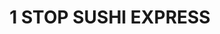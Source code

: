 ---
layout: place
title: "1 STOP SUSHI EXPRESS"
permalink: /missouri/st-louis/1-stop-sushi-express.html
stateAbbr: MO
stateName: Missouri
cityName: St. Louis
seo:
  name: "1 STOP SUSHI EXPRESS"
  type: Restaurant
  links: https://1stopsushi.com/
description: "Looking for sushi in St. Louis, Missouri? Check out 1 STOP SUSHI EXPRESS for a delightful Japanese dining experience. Enjoy a variety of sushi and other dish..."
place_id: ChIJxcRx5aS12IcRU44A6O-cQIg
photos:
  - name: >-
      places/ChIJxcRx5aS12IcRU44A6O-cQIg/photos/AeeoHcLVBwAKZMp-WOvyHSACTf0SLrLRoVPLCjowN9NG9Gc9WiW1HjjlMDQOJ1qUFrRuBORVy6ml_HfOU-SS7jpb6tqePR-P7hX2fY0r6f2WYk4lRmnrhBzAWIPG8G2wAZ30KG8xoejs2cheVpVgegPganO_uw3RETLRnvknmUsifH9A6XwFSKxpVJ1Y3Aj2lnhaDdDQtj0bcx7XWMLfTPrdWSmAG4ues0IDnAEv1FCPkWGbjS83R1Vl0pTJfj6yue-G4zT1iMh_nSDCgvUhT8kdVZlW0PadYpMg7tk5sWvPWJmXh5vbpP4Xe7KDI-_hYwuf_vNHjU9zyHWKylR_pMawlhqnqlTdg3Bys8gR6h5K1UoE3uSLdShfHiIfuOVEI_GmvQ36tWRuxC_uzapeUWF_52WN19W-Yz7AhFsqNz5t4150IBvz
    widthPx: 2992
    heightPx: 2992
    authorAttributions:
      - displayName: Adrienne McCarthy
        uri: https://maps.google.com/maps/contrib/113921627108038515838
        photoUri: >-
          https://lh3.googleusercontent.com/a-/ALV-UjVTtH8E2yQtiNUgd6M0G_bRfFTtCaAiqov1IkXGhFu5pvBzdd4=s100-p-k-no-mo
    flagContentUri: >-
      https://www.google.com/local/imagery/report/?cb_client=maps_api_places.places_api&image_key=!1e10!2sCIHM0ogKEICAgIDB1qnZyQE&hl=en-US
    googleMapsUri: >-
      https://www.google.com/maps/place//data=!3m4!1e2!3m2!1sCIHM0ogKEICAgIDB1qnZyQE!2e10!4m2!3m1!1s0x87d8b5a4e571c4c5:0x88409cefe8008e53
  - name: >-
      places/ChIJxcRx5aS12IcRU44A6O-cQIg/photos/AeeoHcJ9nqOyfhDY8OMddoCaqK0Mzy6uSMGqyGtu8EXHagCdxU4ya5p-AG2gkgUuiBtrdXqM45MozX5k9-PY_8eQyDJgr9gDwoUZwTfBVSO-pLzm5sY0QtZANwiqYTOZDgXywpMxS1nTrOz5hMbuHlFO9IZAML6DsqUKaysD2KgyBuZ7s7JTbkMbG1qKFxP9ebq0NwAJ-tLZrywBdc8RZZ1mNGNL0z9hqNRgW8Qqh8JH8jBwHrh41xYG69THuKO474iz5UVcXPJlowLvM-aH13fPYc_Ok6UtK4SMNAKmuO642nZsgA
    widthPx: 2400
    heightPx: 1601
    authorAttributions:
      - displayName: 1 STOP SUSHI EXPRESS
        uri: https://maps.google.com/maps/contrib/107285208255149028043
        photoUri: >-
          https://lh3.googleusercontent.com/a-/ALV-UjXO_jPh-BbFy4RK30b_NPEze6bC2cQM3ZgLGqobWBYOAwAfCmgT=s100-p-k-no-mo
    flagContentUri: >-
      https://www.google.com/local/imagery/report/?cb_client=maps_api_places.places_api&image_key=!1e10!2sAF1QipM73lH8g8Yy9OvHwth2rNO20N_cEAOrUzoCxSQu&hl=en-US
    googleMapsUri: >-
      https://www.google.com/maps/place//data=!3m4!1e2!3m2!1sAF1QipM73lH8g8Yy9OvHwth2rNO20N_cEAOrUzoCxSQu!2e10!4m2!3m1!1s0x87d8b5a4e571c4c5:0x88409cefe8008e53
  - name: >-
      places/ChIJxcRx5aS12IcRU44A6O-cQIg/photos/AeeoHcIg2QAznz7AdHW0N4RkK-eS8snUAI4FWIPy5uNmrnc2gcTkNzZEpCTBG8x5OX3urmUSOpnSpDAVqLrdlP32wEwm2RoE77IslhkUkTMaTr-myTPkZQqzv3DJP3yJWLlMggbJEAqeBJu1DHvHbdFSydGyhRmrQvRrUV3nDy6Kpxj5nOYuivoRAiRPhOLVqfnKaILkvQScB4HKVlhQ3qvY-AMhaOlSdWar6UhbNLuIkA302J_i1NbFM7HSKTt_RWx-MDAJszEVXFUBxvdnx9Xd0knGVG8ZeAQZAQm2LIqZ2SkFrw
    widthPx: 595
    heightPx: 272
    authorAttributions:
      - displayName: 1 STOP SUSHI EXPRESS
        uri: https://maps.google.com/maps/contrib/107285208255149028043
        photoUri: >-
          https://lh3.googleusercontent.com/a-/ALV-UjXO_jPh-BbFy4RK30b_NPEze6bC2cQM3ZgLGqobWBYOAwAfCmgT=s100-p-k-no-mo
    flagContentUri: >-
      https://www.google.com/local/imagery/report/?cb_client=maps_api_places.places_api&image_key=!1e10!2sAF1QipNN2dpqq-Zga6u8Uf1EGCVDR0Ra_wv2KHZKh-1M&hl=en-US
    googleMapsUri: >-
      https://www.google.com/maps/place//data=!3m4!1e2!3m2!1sAF1QipNN2dpqq-Zga6u8Uf1EGCVDR0Ra_wv2KHZKh-1M!2e10!4m2!3m1!1s0x87d8b5a4e571c4c5:0x88409cefe8008e53
  - name: >-
      places/ChIJxcRx5aS12IcRU44A6O-cQIg/photos/AeeoHcJOKfgu22rJ0xS04Qh2lsuDJOc8UqwZv91389e94OHVwwz_FKFg1aOJDZ_eXEq4bOOc8xZX_i1sw61cqskBwFt71R6Bf9pDT6jzBVLZzHcdI0oqat1zwLSmjDd_YhBjfXYO0cgPgIr9Lv6sSGZBofLLL0vrwjX2ufk4EgThWm5bOJoGJfOp17nR_Brdpl8pu47jyxpWDI9ogkyS9DlkfNAfqrRqI9_gDVJaFhW4M061_2a2RPLnrHZmdc8e8DuvaV6Rc7kY9Lmm87buqoH6o2UPPW9rEMljzRPz52Bw9B-4BrFurmSiecAj2WVFIGgZPfPG8JgODs_I3qn5TdabUdzxUL3sAfd1ncuqYzemNMQUfyYQrqrjI2Vw06-XF5_j3R7NKJwv3eACiWeGdnIekckrTZIcUivQlTQU8SNdk3ZpOOYW
    widthPx: 4032
    heightPx: 3024
    authorAttributions:
      - displayName: Rocheni Circe
        uri: https://maps.google.com/maps/contrib/107596831439310843465
        photoUri: >-
          https://lh3.googleusercontent.com/a-/ALV-UjVX0Hm2x91tsRLaNFPBb_aqAWvqRui7Sm6TKM0oTs8jYycjz2Pu=s100-p-k-no-mo
    flagContentUri: >-
      https://www.google.com/local/imagery/report/?cb_client=maps_api_places.places_api&image_key=!1e10!2sCIHM0ogKEICAgIDh-dT0ygE&hl=en-US
    googleMapsUri: >-
      https://www.google.com/maps/place//data=!3m4!1e2!3m2!1sCIHM0ogKEICAgIDh-dT0ygE!2e10!4m2!3m1!1s0x87d8b5a4e571c4c5:0x88409cefe8008e53
  - name: >-
      places/ChIJxcRx5aS12IcRU44A6O-cQIg/photos/AeeoHcLZL-5nDx3gVnVC2mfF3sG7dOYNS_E_m8Is6RDqOd3FMBDvKtwu5vRHaw3f2qh7HC3A0Bf4txZndityuvJQVyz50EZDQDNVzM-1l2TgkjKCwJ5jvlKhBMSQSFldqGwcyLwbD1bBGYbxelpvkuffGe41QyfgI4SbAiT8_7_FYPAUQUmWnABkHOUoR-7YmxF-Hqnh8dU8nvMUYInHdDaPSTNeN9kXiEYgHCLB1uGmsi63LhEhKkt6SXXd3UMJ659m5fZT5WAKGkeetO11m-xX9pYQz9Chn877mPvb3hqFutRPxAcRuRRMqYSan6AS9amAetQCwN5qANCVtUqxvjw21KzBgdd09qGUeeLTIcVQBBl2yKKm5ps5SH7B5Q85d5WJJheiP9MhB9O8km9wFKhMQq147EQQHLLxisrD53wtUypQatC3
    widthPx: 2992
    heightPx: 2992
    authorAttributions:
      - displayName: Adrienne McCarthy
        uri: https://maps.google.com/maps/contrib/113921627108038515838
        photoUri: >-
          https://lh3.googleusercontent.com/a-/ALV-UjVTtH8E2yQtiNUgd6M0G_bRfFTtCaAiqov1IkXGhFu5pvBzdd4=s100-p-k-no-mo
    flagContentUri: >-
      https://www.google.com/local/imagery/report/?cb_client=maps_api_places.places_api&image_key=!1e10!2sCIHM0ogKEICAgIDB1qnZiQE&hl=en-US
    googleMapsUri: >-
      https://www.google.com/maps/place//data=!3m4!1e2!3m2!1sCIHM0ogKEICAgIDB1qnZiQE!2e10!4m2!3m1!1s0x87d8b5a4e571c4c5:0x88409cefe8008e53
  - name: >-
      places/ChIJxcRx5aS12IcRU44A6O-cQIg/photos/AeeoHcIDV62cFVWEqOQaD9P3n5sHFjxc8Dfsj98WjphCYXO6SRi2yVP5E9aReLrlN3W3GSuHOXE_47uV1FCvaXaWTpUjB0c-lFJPVlWEGHqVki38WeFqzWjM3X2-P0C70hEiit2MYdNJi1huroOwsg2q8cgaNnYQqjQTp813hDzAfhVPyO_SQwnTcmYkDKMXwtLd4IVXt9tB9k8fkyfm0cvEFL4ZkXca3cf2dMelbz93R6_-cxElUg98ytPHBJazc9cHbbnccx_s-eiWbQbPTlxhApLkezb5YQVEpA0CAcl8Eh8xpqv2DhFkMDugt45OG9Z4NiEIXoJHQ7ttvilA1BmK48p3TimVAUqdiniFccvfe_PjWhVXlomVkpqpgPqVgBhHwvsCiX_E6jUbkuKzA0vAJgOlDBluWuS_mE3gA6dobDo
    widthPx: 4032
    heightPx: 3024
    authorAttributions:
      - displayName: Rocheni Circe
        uri: https://maps.google.com/maps/contrib/107596831439310843465
        photoUri: >-
          https://lh3.googleusercontent.com/a-/ALV-UjVX0Hm2x91tsRLaNFPBb_aqAWvqRui7Sm6TKM0oTs8jYycjz2Pu=s100-p-k-no-mo
    flagContentUri: >-
      https://www.google.com/local/imagery/report/?cb_client=maps_api_places.places_api&image_key=!1e10!2sCIHM0ogKEICAgIDh-dT0Kg&hl=en-US
    googleMapsUri: >-
      https://www.google.com/maps/place//data=!3m4!1e2!3m2!1sCIHM0ogKEICAgIDh-dT0Kg!2e10!4m2!3m1!1s0x87d8b5a4e571c4c5:0x88409cefe8008e53
  - name: >-
      places/ChIJxcRx5aS12IcRU44A6O-cQIg/photos/AeeoHcK8YQ0C5x1q9WTEhwLZj7KRyW30t7DTd7m2_F6pqeyJrpQLXI-iqMjD2qSsRKswykUfZBI5OiEV5vK0cCtO2-5M9dlbA8m-yssTr_-20L4M82t7Vdb4Wgt_N2wpodizjcwXq_uiYbTMQh8bQugnxwS0-sL5NfB0QDrWk8xr30XSeE0CPCehGMDRYd10PC6TTk5xR_RjhgCAhbTiA-9Y9EYH1OnEq6xwoJTnmMESaLKXJ2byEJK--eotCRm_MZEDNHQJYXcNs1BCuj_XTmE8C6_BtrSjOGnwRMDKstvix23OvQ
    widthPx: 3024
    heightPx: 4032
    authorAttributions:
      - displayName: 1 STOP SUSHI EXPRESS
        uri: https://maps.google.com/maps/contrib/107285208255149028043
        photoUri: >-
          https://lh3.googleusercontent.com/a-/ALV-UjXO_jPh-BbFy4RK30b_NPEze6bC2cQM3ZgLGqobWBYOAwAfCmgT=s100-p-k-no-mo
    flagContentUri: >-
      https://www.google.com/local/imagery/report/?cb_client=maps_api_places.places_api&image_key=!1e10!2sAF1QipPOTvYQ4XhX5lkf3C3dN_VmK_NvFiNt99IiVMZX&hl=en-US
    googleMapsUri: >-
      https://www.google.com/maps/place//data=!3m4!1e2!3m2!1sAF1QipPOTvYQ4XhX5lkf3C3dN_VmK_NvFiNt99IiVMZX!2e10!4m2!3m1!1s0x87d8b5a4e571c4c5:0x88409cefe8008e53
  - name: >-
      places/ChIJxcRx5aS12IcRU44A6O-cQIg/photos/AeeoHcKLCHsSAHfwLnugOiqTbwOvUkB_ps3x52Npvz_gWlApm1njzwzQHuOzloornQAs1GyjGrAap7ftNVWrsnUAxSUGz4994Fai0lPbZ7fk8xVh4qKk2RYDoflQ1WNGJx9LYU3ErVnYIx-uYpdQd1it_v5c1f4tuXJ-UpwTLgFKbW1TLVjbiQ89qSjcbp1FDGvzZjvFNLGGMTpGr6_3DMICXmR1oDmRTxNx7QO-orkTdxlJIzk8pGmneCGfjbXsz0a4Huuam69benOlkEsqqGAYwO29JX04MLFGvfl-V516Fz0fdg
    widthPx: 1260
    heightPx: 900
    authorAttributions:
      - displayName: 1 STOP SUSHI EXPRESS
        uri: https://maps.google.com/maps/contrib/107285208255149028043
        photoUri: >-
          https://lh3.googleusercontent.com/a-/ALV-UjXO_jPh-BbFy4RK30b_NPEze6bC2cQM3ZgLGqobWBYOAwAfCmgT=s100-p-k-no-mo
    flagContentUri: >-
      https://www.google.com/local/imagery/report/?cb_client=maps_api_places.places_api&image_key=!1e10!2sAF1QipM7zHyiEs8_-_k7_ccBa0kcOZZD53JxjHPVT2rQ&hl=en-US
    googleMapsUri: >-
      https://www.google.com/maps/place//data=!3m4!1e2!3m2!1sAF1QipM7zHyiEs8_-_k7_ccBa0kcOZZD53JxjHPVT2rQ!2e10!4m2!3m1!1s0x87d8b5a4e571c4c5:0x88409cefe8008e53
  - name: >-
      places/ChIJxcRx5aS12IcRU44A6O-cQIg/photos/AeeoHcIvCwPSACZpAX_x6N9dHUaPg_OWYZBHR91DrRaS4yCfT2Koafuo-VwRYIzoksvMmQDmfVjrOOTR5B5MviQIpuIPWU0Ni26UbvYaQuqGWhJiuJjXCxSMWkCRXDcokEZ-ZApd0L0Agutzq04SXs8msdDaaUg2sB56T1z8XEB3XEn0Qt6Prh8Sz46JDM3CgsLgCAt6mukrJcv1xR9E4KtsRSJTmwTMYCc0r6v0KPfB5fAyp1Y71LlB2B1ZvCiwB-hIoU1-1B0iNsh7hDBJGIgfQ3_Co5zQBKbvL2Fhqfz1ulIOCw
    widthPx: 2896
    heightPx: 1944
    authorAttributions:
      - displayName: 1 STOP SUSHI EXPRESS
        uri: https://maps.google.com/maps/contrib/107285208255149028043
        photoUri: >-
          https://lh3.googleusercontent.com/a-/ALV-UjXO_jPh-BbFy4RK30b_NPEze6bC2cQM3ZgLGqobWBYOAwAfCmgT=s100-p-k-no-mo
    flagContentUri: >-
      https://www.google.com/local/imagery/report/?cb_client=maps_api_places.places_api&image_key=!1e10!2sAF1QipMqlWsNofsPRO7XxUlDlsvEDreP4mc6Ri0wBs4-&hl=en-US
    googleMapsUri: >-
      https://www.google.com/maps/place//data=!3m4!1e2!3m2!1sAF1QipMqlWsNofsPRO7XxUlDlsvEDreP4mc6Ri0wBs4-!2e10!4m2!3m1!1s0x87d8b5a4e571c4c5:0x88409cefe8008e53
  - name: >-
      places/ChIJxcRx5aS12IcRU44A6O-cQIg/photos/AeeoHcIKR6WapIhy9Ce6jXFXspVZXxk-fjDXokYpaHa9sK15fYMbgqnz2RHSP79FEI03HMzKGwgWgVrWTk83XhbnRRXRAzweY0hOMeIP-hfKdCAwl6HYrFHBwoVAbqnmj5S9Qn2Fu-xbnUcucEUfEUv_u9U3fLCMftyG5BQwnUAQ9Z8Ls9lJ1t1Q0G5UZORAtuA-3gHr8GAA2xx3ZWWW5QJ-qjDtiKcN3zSzG58vaPAPBtEgBcklU1to6yLL6Hlq0vKZRTLyz6hoYJTD9aupztzmAWevBgmN6YGYVit_wfDQtW5Qqg
    widthPx: 4032
    heightPx: 3024
    authorAttributions:
      - displayName: 1 STOP SUSHI EXPRESS
        uri: https://maps.google.com/maps/contrib/107285208255149028043
        photoUri: >-
          https://lh3.googleusercontent.com/a-/ALV-UjXO_jPh-BbFy4RK30b_NPEze6bC2cQM3ZgLGqobWBYOAwAfCmgT=s100-p-k-no-mo
    flagContentUri: >-
      https://www.google.com/local/imagery/report/?cb_client=maps_api_places.places_api&image_key=!1e10!2sAF1QipMy8gf0Z5rBoQ1nxQYb1rKW2CMwDPO0u2SvEtLo&hl=en-US
    googleMapsUri: >-
      https://www.google.com/maps/place//data=!3m4!1e2!3m2!1sAF1QipMy8gf0Z5rBoQ1nxQYb1rKW2CMwDPO0u2SvEtLo!2e10!4m2!3m1!1s0x87d8b5a4e571c4c5:0x88409cefe8008e53
address: 6656 Gravois Ave, St. Louis, MO 63116, USA
street: 6656 Gravois Ave
city: St. Louis
state: MO
zip: '63116'
country: USA
neighborhood: Boulevard Heights
latitude: '38.571346'
longitude: '-90.283411'
accessibility_options:
  wheelchairAccessibleRestroom: false
  wheelchairAccessibleSeating: false
business_status: OPERATIONAL
name: 1 STOP SUSHI EXPRESS
google_maps_links:
  directionsUri: >-
    https://www.google.com/maps/dir//''/data=!4m7!4m6!1m1!4e2!1m2!1m1!1s0x87d8b5a4e571c4c5:0x88409cefe8008e53!3e0
  placeUri: https://maps.google.com/?cid=9818019741871148627
  writeAReviewUri: >-
    https://www.google.com/maps/place//data=!4m3!3m2!1s0x87d8b5a4e571c4c5:0x88409cefe8008e53!12e1
  reviewsUri: >-
    https://www.google.com/maps/place//data=!4m4!3m3!1s0x87d8b5a4e571c4c5:0x88409cefe8008e53!9m1!1b1
  photosUri: >-
    https://www.google.com/maps/place//data=!4m3!3m2!1s0x87d8b5a4e571c4c5:0x88409cefe8008e53!10e5
primary_type: Sushi Restaurant
opening_hours:
  regular: null
  current: null
secondary_opening_hours:
  regular:
    weekdayDescriptions: null
    type: null
  current:
    weekdayDescriptions: null
    type: null
phone: (314) 261-0067
price_level: null
price_range: $10 &ndash; $20
rating: '4.5'
rating_count: 135
website: https://1stopsushi.com/
reviews:
  - name: >-
      places/ChIJxcRx5aS12IcRU44A6O-cQIg/reviews/ChdDSUhNMG9nS0VJQ0FnTUNJbGY3NTR3RRAB
    relativePublishTimeDescription: a week ago
    rating: 3
    text:
      text: >-
        I placed an order through Uber eats. I ordered spicy salmon roll

        Crab Rangoon

        Oshinko roll (pickled vegetables)

        Miso soup

        Spicy octopus roll


        The overall quality of each roll was not that great compared to other
        sushi restaurants I've ordered from. The spicy rolls were not spicy and
        the texture was too chewy. The miso soup looked, smelled and tasted old
        but the crab Rangoon was pretty good, as it didn't have the overwhelming
        cream cheese flavor like most chain restaurants serve.  I will give this
        place one more try in the future, earlier in the day, since I ordered in
        the evening when I'm sure the store was preparing to close.
      languageCode: en
    originalText:
      text: >-
        I placed an order through Uber eats. I ordered spicy salmon roll

        Crab Rangoon

        Oshinko roll (pickled vegetables)

        Miso soup

        Spicy octopus roll


        The overall quality of each roll was not that great compared to other
        sushi restaurants I've ordered from. The spicy rolls were not spicy and
        the texture was too chewy. The miso soup looked, smelled and tasted old
        but the crab Rangoon was pretty good, as it didn't have the overwhelming
        cream cheese flavor like most chain restaurants serve.  I will give this
        place one more try in the future, earlier in the day, since I ordered in
        the evening when I'm sure the store was preparing to close.
      languageCode: en
    authorAttribution:
      displayName: Paul
      uri: https://www.google.com/maps/contrib/107082176087624365273/reviews
      photoUri: >-
        https://lh3.googleusercontent.com/a-/ALV-UjV1vTQWT2lZlKZAdD3ut7WWpoZnvWb084ZdmGaUu4WjpG0LFdLz=s128-c0x00000000-cc-rp-mo-ba3
    publishTime: '2025-04-03T16:03:51.841337Z'
    flagContentUri: >-
      https://www.google.com/local/review/rap/report?postId=ChdDSUhNMG9nS0VJQ0FnTUNJbGY3NTR3RRAB&d=17924085&t=1
    googleMapsUri: >-
      https://www.google.com/maps/reviews/data=!4m6!14m5!1m4!2m3!1sChdDSUhNMG9nS0VJQ0FnTUNJbGY3NTR3RRAB!2m1!1s0x87d8b5a4e571c4c5:0x88409cefe8008e53
  - name: >-
      places/ChIJxcRx5aS12IcRU44A6O-cQIg/reviews/ChdDSUhNMG9nS0VJQ0FnSUNmNnBqb3NBRRAB
    relativePublishTimeDescription: 3 months ago
    rating: 5
    text:
      text: >-
        The BEST sushi! And the friendliest workers (owners?). The food is
        always delicious, hot, and fresh when we pick up. Also love the calamari
        and veggie tempura appetizers!


        Would highly recommend to anyone and everyone.
      languageCode: en
    originalText:
      text: >-
        The BEST sushi! And the friendliest workers (owners?). The food is
        always delicious, hot, and fresh when we pick up. Also love the calamari
        and veggie tempura appetizers!


        Would highly recommend to anyone and everyone.
      languageCode: en
    authorAttribution:
      displayName: Yvonne
      uri: https://www.google.com/maps/contrib/109262099373077247718/reviews
      photoUri: >-
        https://lh3.googleusercontent.com/a/ACg8ocIiVbaxIu0f5go18wUnbPKMDds9wF9cJ6vqRKQdxj7HEgJz2w=s128-c0x00000000-cc-rp-mo-ba2
    publishTime: '2024-12-28T02:36:52.147796Z'
    flagContentUri: >-
      https://www.google.com/local/review/rap/report?postId=ChdDSUhNMG9nS0VJQ0FnSUNmNnBqb3NBRRAB&d=17924085&t=1
    googleMapsUri: >-
      https://www.google.com/maps/reviews/data=!4m6!14m5!1m4!2m3!1sChdDSUhNMG9nS0VJQ0FnSUNmNnBqb3NBRRAB!2m1!1s0x87d8b5a4e571c4c5:0x88409cefe8008e53
  - name: >-
      places/ChIJxcRx5aS12IcRU44A6O-cQIg/reviews/ChZDSUhNMG9nS0VJQ0FnSURCMXZISUF3EAE
    relativePublishTimeDescription: 2 years ago
    rating: 5
    text:
      text: >-
        Sushi 🍣 is great!! I ordered a Veg-G, Philly and Touchdown roll.  Good
        quality at a great price.  I would absolutely order any of these again.
        I love that the veggie roll is loaded with more than just cucumber and
        carrots. It has cucumber, avocado, asparagus, pickled radish, kampyo &
        sprouts!  The touchdown roll was fantastic!!!! A crunchy, tasty kick
        with spicy yellowtail, cream cheese, jalapeno, cilantro, masago,
        scallions, spicy mayo, wasabi mayo & eel sauce at a bargain price of
        10.99.

        It's a carryout place, a "hole in the wall," so to say. The atmosphere
        is as good as you would expect for walking in to grab your togo order.
        Food is well packaged. Polite worker, too!
      languageCode: en
    originalText:
      text: >-
        Sushi 🍣 is great!! I ordered a Veg-G, Philly and Touchdown roll.  Good
        quality at a great price.  I would absolutely order any of these again.
        I love that the veggie roll is loaded with more than just cucumber and
        carrots. It has cucumber, avocado, asparagus, pickled radish, kampyo &
        sprouts!  The touchdown roll was fantastic!!!! A crunchy, tasty kick
        with spicy yellowtail, cream cheese, jalapeno, cilantro, masago,
        scallions, spicy mayo, wasabi mayo & eel sauce at a bargain price of
        10.99.

        It's a carryout place, a "hole in the wall," so to say. The atmosphere
        is as good as you would expect for walking in to grab your togo order.
        Food is well packaged. Polite worker, too!
      languageCode: en
    authorAttribution:
      displayName: Adrienne McCarthy
      uri: https://www.google.com/maps/contrib/113921627108038515838/reviews
      photoUri: >-
        https://lh3.googleusercontent.com/a-/ALV-UjVTtH8E2yQtiNUgd6M0G_bRfFTtCaAiqov1IkXGhFu5pvBzdd4=s128-c0x00000000-cc-rp-mo-ba3
    publishTime: '2023-01-18T21:01:42.939532Z'
    flagContentUri: >-
      https://www.google.com/local/review/rap/report?postId=ChZDSUhNMG9nS0VJQ0FnSURCMXZISUF3EAE&d=17924085&t=1
    googleMapsUri: >-
      https://www.google.com/maps/reviews/data=!4m6!14m5!1m4!2m3!1sChZDSUhNMG9nS0VJQ0FnSURCMXZISUF3EAE!2m1!1s0x87d8b5a4e571c4c5:0x88409cefe8008e53
  - name: >-
      places/ChIJxcRx5aS12IcRU44A6O-cQIg/reviews/ChZDSUhNMG9nS0VJQ0FnSUN2dk91RFZBEAE
    relativePublishTimeDescription: 4 months ago
    rating: 5
    text:
      text: >-
        Worth the wait! My wife and I were so excited to find that they opened
        so close to us. Love having them in the neighborhood. The owners were so
        kind and the sushi was fresh and delicious. We got the nigiri special, a
        red dragon roll, golden dragon roll, and the kabocha tempura.
      languageCode: en
    originalText:
      text: >-
        Worth the wait! My wife and I were so excited to find that they opened
        so close to us. Love having them in the neighborhood. The owners were so
        kind and the sushi was fresh and delicious. We got the nigiri special, a
        red dragon roll, golden dragon roll, and the kabocha tempura.
      languageCode: en
    authorAttribution:
      displayName: Leo Jalipa
      uri: https://www.google.com/maps/contrib/111862621377290840475/reviews
      photoUri: >-
        https://lh3.googleusercontent.com/a-/ALV-UjVcFxhk-EWoOJbwcKnUL0v7LVboEkt_8McV04ZhpNHhTabyB9k=s128-c0x00000000-cc-rp-mo
    publishTime: '2024-12-09T02:48:24.652475Z'
    flagContentUri: >-
      https://www.google.com/local/review/rap/report?postId=ChZDSUhNMG9nS0VJQ0FnSUN2dk91RFZBEAE&d=17924085&t=1
    googleMapsUri: >-
      https://www.google.com/maps/reviews/data=!4m6!14m5!1m4!2m3!1sChZDSUhNMG9nS0VJQ0FnSUN2dk91RFZBEAE!2m1!1s0x87d8b5a4e571c4c5:0x88409cefe8008e53
  - name: >-
      places/ChIJxcRx5aS12IcRU44A6O-cQIg/reviews/ChdDSUhNMG9nS0VJQ0FnSUNXMU5mQTJRRRAB
    relativePublishTimeDescription: 3 years ago
    rating: 5
    text:
      text: >-
        Pleasantly surprised at the quality of ingredients and generous portion
        sizes! I ordered through GrubHub.


        I typically order for multiple days. I got the shrimp tempura, miso
        soup, a jalapeño-tuna appetizer, Sake Don bowl, and Sweet Wonder roll.


        The shrimp tempura also comes with vegetables and was the heaviest of
        the boxes. Probably 20 pieces of shrimp and vegetables, plus dipping
        sauce. The batter was sweet and tasty.


        The miso soup was nice and strong, not watery like I've had elsewhere. I
        could have eaten a quart of it.


        The jalapeño-tuna appetizer was just the perfect level of spiciness,
        with spicy mayo, wasabi mayo, Sriracha, tuna, all in a hollowed-out
        jalapeño. I love the kick of all those sauces, but wisely saved most of
        it for another day so I wouldn't get heartburn.


        The Sweet Wonder roll is my favorite sushi roll in all of St. Louis.
        It's absurdly large in diameter--since I was eating at home, I stopped
        trying to use chopsticks and picked it up. The crab, salmon, avocado,
        and cream cheese go just perfectly together.


        The Sake Don is in my fridge untouched, but certainly looks delicious.
        It's salmon on sushi rice with sprouts. I have no doubt it will be
        tasty.


        I thought I'd have enough for 2-3 meals but it's likely double that,
        which makes this an extremely good value. Hooray for affordable sushi!
      languageCode: en
    originalText:
      text: >-
        Pleasantly surprised at the quality of ingredients and generous portion
        sizes! I ordered through GrubHub.


        I typically order for multiple days. I got the shrimp tempura, miso
        soup, a jalapeño-tuna appetizer, Sake Don bowl, and Sweet Wonder roll.


        The shrimp tempura also comes with vegetables and was the heaviest of
        the boxes. Probably 20 pieces of shrimp and vegetables, plus dipping
        sauce. The batter was sweet and tasty.


        The miso soup was nice and strong, not watery like I've had elsewhere. I
        could have eaten a quart of it.


        The jalapeño-tuna appetizer was just the perfect level of spiciness,
        with spicy mayo, wasabi mayo, Sriracha, tuna, all in a hollowed-out
        jalapeño. I love the kick of all those sauces, but wisely saved most of
        it for another day so I wouldn't get heartburn.


        The Sweet Wonder roll is my favorite sushi roll in all of St. Louis.
        It's absurdly large in diameter--since I was eating at home, I stopped
        trying to use chopsticks and picked it up. The crab, salmon, avocado,
        and cream cheese go just perfectly together.


        The Sake Don is in my fridge untouched, but certainly looks delicious.
        It's salmon on sushi rice with sprouts. I have no doubt it will be
        tasty.


        I thought I'd have enough for 2-3 meals but it's likely double that,
        which makes this an extremely good value. Hooray for affordable sushi!
      languageCode: en
    authorAttribution:
      displayName: R Cusick
      uri: https://www.google.com/maps/contrib/104686778021455925536/reviews
      photoUri: >-
        https://lh3.googleusercontent.com/a-/ALV-UjUoHeReoMefM4X50vFmKZ735SZbn2bIZwbg2lnytR0MMhaqqk5oVQ=s128-c0x00000000-cc-rp-mo-ba7
    publishTime: '2022-02-19T01:08:12.507698Z'
    flagContentUri: >-
      https://www.google.com/local/review/rap/report?postId=ChdDSUhNMG9nS0VJQ0FnSUNXMU5mQTJRRRAB&d=17924085&t=1
    googleMapsUri: >-
      https://www.google.com/maps/reviews/data=!4m6!14m5!1m4!2m3!1sChdDSUhNMG9nS0VJQ0FnSUNXMU5mQTJRRRAB!2m1!1s0x87d8b5a4e571c4c5:0x88409cefe8008e53
parking_options:
  freeParkingLot: true
  freeStreetParking: true
  valetParking: false
payment_options:
  acceptsCreditCards: true
  acceptsDebitCards: true
  acceptsCashOnly: false
  acceptsNfc: true
allow_dogs: null
curbside_pickup: false
delivery: true
dine_in: true
good_for_children: false
good_for_groups: null
good_for_sports: false
live_music: false
menu_for_children: null
outdoor_seating: false
reservable: false
restroom: null
serves_beer: null
serves_breakfast: false
serves_brunch: false
serves_cocktails: null
serves_coffee: false
serves_dinner: true
serves_dessert: null
serves_lunch: null
serves_vegetarian_food: null
serves_wine: null
takeout: true
summary: null

---